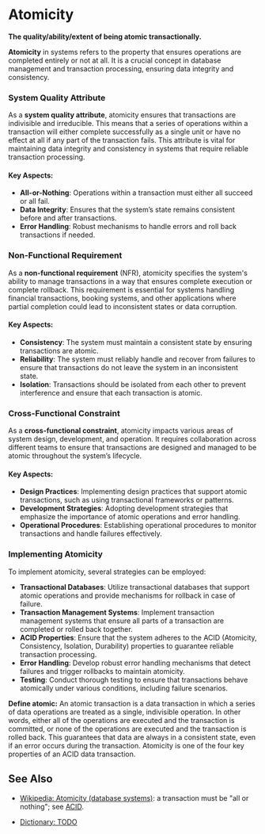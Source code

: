 # Atomicity

**The quality/ability/extent of being atomic transactionally.**

<span data-chatgpt-prompt="atomicity + template">

**Atomicity** in systems refers to the property that ensures operations are completed entirely or not at all. It is a crucial concept in database management and transaction processing, ensuring data integrity and consistency.

### System Quality Attribute

As a **system quality attribute**, atomicity ensures that transactions are indivisible and irreducible. This means that a series of operations within a transaction will either complete successfully as a single unit or have no effect at all if any part of the transaction fails. This attribute is vital for maintaining data integrity and consistency in systems that require reliable transaction processing.

#### Key Aspects:
- **All-or-Nothing**: Operations within a transaction must either all succeed or all fail.
- **Data Integrity**: Ensures that the system’s state remains consistent before and after transactions.
- **Error Handling**: Robust mechanisms to handle errors and roll back transactions if needed.

### Non-Functional Requirement

As a **non-functional requirement** (NFR), atomicity specifies the system's ability to manage transactions in a way that ensures complete execution or complete rollback. This requirement is essential for systems handling financial transactions, booking systems, and other applications where partial completion could lead to inconsistent states or data corruption.

#### Key Aspects:
- **Consistency**: The system must maintain a consistent state by ensuring transactions are atomic.
- **Reliability**: The system must reliably handle and recover from failures to ensure that transactions do not leave the system in an inconsistent state.
- **Isolation**: Transactions should be isolated from each other to prevent interference and ensure that each transaction is atomic.

### Cross-Functional Constraint

As a **cross-functional constraint**, atomicity impacts various areas of system design, development, and operation. It requires collaboration across different teams to ensure that transactions are designed and managed to be atomic throughout the system’s lifecycle.

#### Key Aspects:
- **Design Practices**: Implementing design practices that support atomic transactions, such as using transactional frameworks or patterns.
- **Development Strategies**: Adopting development strategies that emphasize the importance of atomic operations and error handling.
- **Operational Procedures**: Establishing operational procedures to monitor transactions and handle failures effectively.

### Implementing Atomicity

To implement atomicity, several strategies can be employed:
- **Transactional Databases**: Utilize transactional databases that support atomic operations and provide mechanisms for rollback in case of failure.
- **Transaction Management Systems**: Implement transaction management systems that ensure all parts of a transaction are completed or rolled back together.
- **ACID Properties**: Ensure that the system adheres to the ACID (Atomicity, Consistency, Isolation, Durability) properties to guarantee reliable transaction processing.
- **Error Handling**: Develop robust error handling mechanisms that detect failures and trigger rollbacks to maintain atomicity.
- **Testing**: Conduct thorough testing to ensure that transactions behave atomically under various conditions, including failure scenarios.

</span>

**Define atomic:** <span data-chatgpt-prompt="define atomic (computers and software)">An atomic transaction is a data transaction in which a series of data operations are treated as a single, indivisible operation. In other words, either all of the operations are executed and the transaction is committed, or none of the operations are executed and the transaction is rolled back. This guarantees that data are always in a consistent state, even if an error occurs during the transaction. Atomicity is one of the four key properties of an ACID data transaction.</span>

## See Also

* [Wikipedia: Atomicity (database systems)](https://wikipedia.org/wiki/Atomicity_(database_systems)): a transaction must be "all or nothing"; see [ACID](https://wikipedia.org/wiki/ACID).

* [Dictionary: TODO](TODO)
